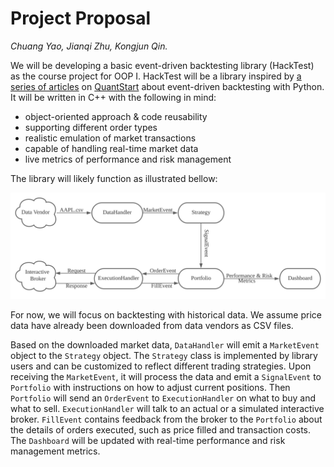 # Project Proposal

*Chuang Yao, Jianqi Zhu, Kongjun Qin.*

We will be developing a basic event-driven backtesting library (HackTest) as the course project for OOP I. HackTest will
be a library inspired
by [a series of articles](https://www.quantstart.com/articles/Event-Driven-Backtesting-with-Python-Part-I/)
on [QuantStart](https://quantstart.com/) about event-driven backtesting with Python. It will be written in C++ with the
following in mind:

- object-oriented approach & code reusability
- supporting different order types
- realistic emulation of market transactions
- capable of handling real-time market data
- live metrics of performance and risk management

The library will likely function as illustrated bellow:

![HackTest](img/diagram.svg)

For now, we will focus on backtesting with historical data. We assume price data have already been downloaded from data
vendors as CSV files.

Based on the downloaded market data, `DataHandler` will emit a `MarketEvent` object to the `Strategy` object.
The `Strategy` class is implemented by library users and can be customized to reflect different trading strategies. Upon
receiving the `MarketEvent`, it will process the data and emit a `SignalEvent` to `Portfolio` with instructions on how
to adjust current positions. Then `Portfolio` will send an `OrderEvent` to `ExecutionHandler` on what to buy and what to
sell. `ExecutionHandler` will talk to an actual or a simulated interactive broker. `FillEvent` contains feedback from
the broker to the `Portfolio` about the details of orders executed, such as price filled and transaction costs.
The `Dashboard` will be updated with real-time performance and risk management metrics. 

